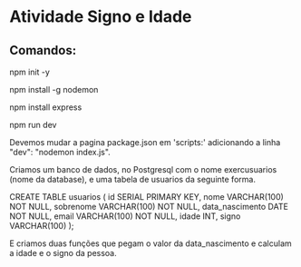 <h1 aling='center'>Atividade Signo e Idade</h1>
<h2>Comandos:</h2>
<p>npm init -y</p>
<p>npm install -g nodemon</p>
<p>npm install express</p>
<p>npm run dev</p>
<p>Devemos mudar a pagina package.json em 'scripts:' adicionando a linha "dev": "nodemon index.js".</p>

<p>Criamos um banco de dados, no Postgresql com o nome exercusuarios (nome da database), e uma tabela de usuarios da seguinte forma. </p>
<p>CREATE TABLE usuarios (
 id SERIAL PRIMARY KEY,
 nome VARCHAR(100) NOT NULL,
 sobrenome VARCHAR(100) NOT NULL,
 data_nascimento DATE NOT NULL,
 email VARCHAR(100) NOT NULL,
 idade INT,
 signo VARCHAR(100)
 ); </p>
 <p>E criamos duas funções que pegam o valor da data_nascimento e calculam a idade e o signo da pessoa.</p>
